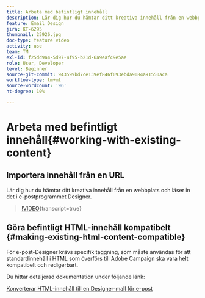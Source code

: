 ```yaml
---
title: Arbeta med befintligt innehåll
description: Lär dig hur du hämtar ditt kreativa innehåll från en webbplats och läser in det i e-postprogrammet Designer.
feature: Email Design
jira: KT-6295
thumbnail: 25926.jpg
doc-type: feature video
activity: use
team: TM
exl-id: f25dd9a4-5d97-4f95-b21d-6a9eafc9e5ae
role: User, Developer
level: Beginner
source-git-commit: 943599bd7ce139ef846f093ebda9084a91550aca
workflow-type: tm+mt
source-wordcount: '96'
ht-degree: 10%

---
```


# Arbeta med befintligt innehåll{#working-with-existing-content}

## Importera innehåll från en URL

Lär dig hur du hämtar ditt kreativa innehåll från en webbplats och läser in det i e-postprogrammet Designer.

>[!VIDEO](https://video.tv.adobe.com/v/25926?learn=on){transcript=true}

## Göra befintligt HTML-innehåll kompatibelt {#making-existing-html-content-compatible}

För e-post-Designer krävs specifik taggning, som måste användas för att standardinnehåll i HTML som överförs till Adobe Campaign ska vara helt kompatibelt och redigerbart.

Du hittar detaljerad dokumentation under följande länk:

[Konverterar HTML-innehåll till en Designer-mall för e-post](https://experienceleague.adobe.com/docs/campaign-standard/using/designing-content/building-email-content/using-existing-content.html?lang=en)
